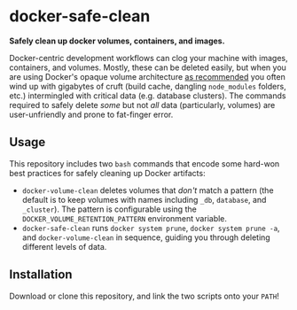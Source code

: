 # docker-safe-clean

**Safely clean up docker volumes, containers, and images.**

Docker-centric development workflows can clog your machine with
images, containers, and volumes. Mostly, these can be deleted easily,
but when you are using Docker's opaque volume architecture
[as recommended](https://docs.docker.com/storage/volumes/) you often wind up with
gigabytes of cruft (build cache, dangling `node_modules` folders, etc.)
intermingled with critical data (e.g. database clusters).
The commands required to safely delete *some* but not *all* data
(particularly, volumes) are user-unfriendly
and prone to fat-finger error.

## Usage

This repository includes two `bash` commands that encode some hard-won
best practices for safely cleaning up Docker artifacts:

- `docker-volume-clean` deletes volumes that *don't* match
  a pattern (the default is to keep volumes with names including `_db`,
  `database`, and `_cluster`). The pattern is configurable using the
  `DOCKER_VOLUME_RETENTION_PATTERN` environment variable.
- `docker-safe-clean` runs `docker system prune`, `docker system prune -a`,
  and `docker-volume-clean`
  in sequence, guiding you through deleting different levels of data.

## Installation

Download or clone this repository, and link the two scripts onto your `PATH`!

